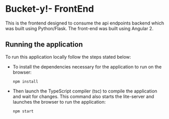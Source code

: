 # Bucket-y!- FrontEnd
This is the frontend designed to consume the api endpoints backend which was built using Python/Flask.
The front-end was built using Angular 2.


## Running the application
To run this application locally follow the steps stated below:

- To install the dependencies necessary for the application to run on the browser:

    `npm install`

- Then launch the TypeScript compiler (tsc) to compile the application and wait for changes.
    This command also starts the lite-server and launches the browser to run the application:

    `npm start`
